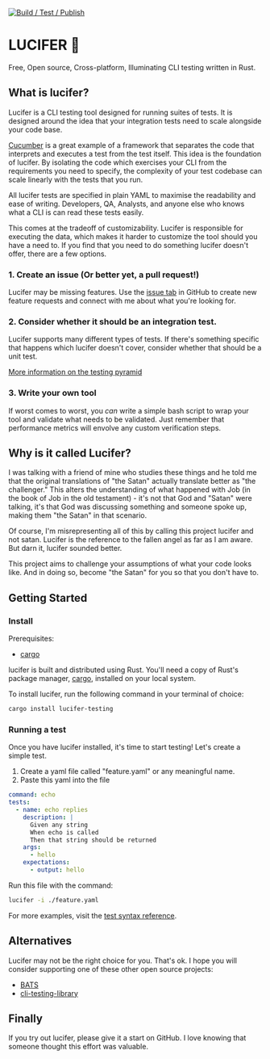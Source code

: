 [![Build / Test / Publish](https://github.com/winstonpuckett/lucifer/actions/workflows/deploy.yml/badge.svg?branch=main)](https://github.com/winstonpuckett/lucifer/actions/workflows/deploy.yml)

# LUCIFER 🐲
Free, Open source, Cross-platform, Illuminating CLI testing written in Rust.

## What is lucifer?

Lucifer is a CLI testing tool designed for running suites of tests. It is designed around the idea that your integration tests need to scale alongside your code base. 

[Cucumber](https://cucumber.io/) is a great example of a framework that separates the code that interprets and executes a test from the test itself. This idea is the foundation of lucifer. By isolating the code which exercises your CLI from the requirements you need to specify, the complexity of your test codebase can scale linearly with the tests that you run.

All lucifer tests are specified in plain YAML to maximise the readability and ease of writing. Developers, QA, Analysts, and anyone else who knows what a CLI is can read these tests easily.

This comes at the tradeoff of customizability. Lucifer is responsible for executing the data, which makes it harder to customize the tool should you have  a need to. If you find that you need to do something lucifer doesn't offer, there are a few options.

### 1. Create an issue (Or better yet, a pull request!)

Lucifer may be missing features. Use the [issue tab](https://github.com/winstonpuckett/lucifer/issues) in GitHub to create new feature requests and connect with me about what you're looking for.

### 2. Consider whether it should be an integration test.

Lucifer supports many different types of tests. If there's something specific that happens which lucifer doesn't cover, consider whether that should be a unit test.

[More information on the testing pyramid](https://www.browserstack.com/guide/testing-pyramid-for-test-automation)

### 3. Write your own tool

If worst comes to worst, you *can* write a simple bash script to wrap your tool and validate what needs to be validated. Just remember that performance metrics will envolve any custom verification steps.

## Why is it called Lucifer?

I was talking with a friend of mine who studies these things and he told me that the original translations of "the Satan" actually translate better as "the challenger." This alters the understanding of what happened with Job (in the book of Job in the old testament) - it's not that God and "Satan" were talking, it's that God was discussing something and someone spoke up, making them "the Satan" in that scenario.

Of course, I'm misrepresenting all of this by calling this project lucifer and not satan. Lucifer is the reference to the fallen angel as far as I am aware. But darn it, lucifer sounded better.

This project aims to challenge your assumptions of what your code looks like. And in doing so, become "the Satan" for you so that you don't have to.

## Getting Started

### Install 

Prerequisites:
- [cargo](https://doc.rust-lang.org/cargo/getting-started/installation.html)

lucifer is built and distributed using Rust. You'll need a copy of Rust's package manager, [cargo](https://doc.rust-lang.org/cargo/), installed on your local system.

To install lucifer, run the following command in your terminal of choice:
```bash
cargo install lucifer-testing
```

### Running a test

Once you have lucifer installed, it's time to start testing! Let's create a simple test.

1. Create a yaml file called "feature.yaml" or any meaningful name.
2. Paste this yaml into the file

```yaml
command: echo
tests:
  - name: echo replies
    description: |
      Given any string
      When echo is called
      Then that string should be returned
    args:
      - hello
    expectations:
      - output: hello
```

Run this file with the command:

```bash
lucifer -i ./feature.yaml
```

For more examples, visit the [test syntax reference](https://winstonpuckett.com/products/lucifer/tests).

## Alternatives

Lucifer may not be the right choice for you. That's ok. I hope you will consider supporting one of these other open source projects:

- [BATS](https://github.com/bats-core/bats-core)
- [cli-testing-library](https://github.com/gmrchk/cli-testing-library)

## Finally

If you try out lucifer, please give it a start on GitHub. I love knowing that someone thought this effort was valuable.